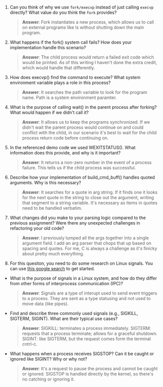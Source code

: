 1. Can you think of why we use `fork/execvp` instead of just calling `execvp` directly? What value do you think the `fork` provides?

    > **Answer**:  Fork instantiates a new process, which allows us to call on external programs like ls without shutting down the main program.

2. What happens if the fork() system call fails? How does your implementation handle this scenario?

    > **Answer**:  The child process would return a failed exit code which would be printed.  As of this writing I haven't done the extra credit, which would handle that differently.

3. How does execvp() find the command to execute? What system environment variable plays a role in this process?

    > **Answer**:  It searches the path variable to look for the program name.  Path is a system environment paramter.

4. What is the purpose of calling wait() in the parent process after forking? What would happen if we didn’t call it?

    > **Answer**:  It allows us to keep the programs synchronized.  If we didn't wait the parent process would continue on and could conflict with the child, in our scenario it's best to wait for the child process return code before continuing on.

5. In the referenced demo code we used WEXITSTATUS(). What information does this provide, and why is it important?

    > **Answer**:  It returns a non-zero number in the event of a process failure. This tells us if the child process was successful.

6. Describe how your implementation of build_cmd_buff() handles quoted arguments. Why is this necessary?

    > **Answer**:  It searches for a quote in arg string.  If it finds one it looks for the next quote in the string to close out the argument, writing that segment to a string variable.  It's necessary as items in quotes need to be handled verbatim.

7. What changes did you make to your parsing logic compared to the previous assignment? Were there any unexpected challenges in refactoring your old code?

    > **Answer**:  I previously lumped all the args together into a single argument field.  I add an arg parser that chops that up based on spacing and quotes.  For me, C is always a challenge as it's finicky about pretty much everything.

8. For this quesiton, you need to do some research on Linux signals. You can use [this google search](https://www.google.com/search?q=Linux+signals+overview+site%3Aman7.org+OR+site%3Alinux.die.net+OR+site%3Atldp.org&oq=Linux+signals+overview+site%3Aman7.org+OR+site%3Alinux.die.net+OR+site%3Atldp.org&gs_lcrp=EgZjaHJvbWUyBggAEEUYOdIBBzc2MGowajeoAgCwAgA&sourceid=chrome&ie=UTF-8) to get started.

- What is the purpose of signals in a Linux system, and how do they differ from other forms of interprocess communication (IPC)?

    > **Answer**:  Signals are a type of interupt used to send event triggers to a process.  They are sent as a type statusing and not used to move data (like pipes).

- Find and describe three commonly used signals (e.g., SIGKILL, SIGTERM, SIGINT). What are their typical use cases?

    > **Answer**:  SIGKILL: terminates a process immediately.  SIGTERM: requests that a process terminate; allows for a graceful shutdown.  SIGINT: like SIGTERM, but the request comes form the terminal cntrl-c.

- What happens when a process receives SIGSTOP? Can it be caught or ignored like SIGINT? Why or why not?

    > **Answer**:  It's a request to pause the process and cannot be caught or ignored.  SIGSTOP is handled directly by the kernel, so there's no catching or ignoring it.

